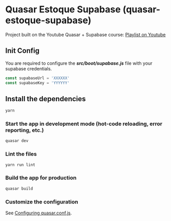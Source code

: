 # Quasar Estoque Supabase (quasar-estoque-supabase)

Project built on the Youtube Quasar + Supabase course: [Playlist on Youtube](https://www.youtube.com/watch?v=6ep8cy6pP74&list=PLBjvYfV_TvwIfgvouZCaLtgjYdrWQL02d&index=1)

## Init Config

You are required to configure the ***src/boot/supabase.js*** file with your supabase credentials.

```js
const supabaseUrl = 'XXXXXX'
const supabaseKey = 'YYYYYY'
```

## Install the dependencies
```bash
yarn
```

### Start the app in development mode (hot-code reloading, error reporting, etc.)
```bash
quasar dev
```

### Lint the files
```bash
yarn run lint
```

### Build the app for production
```bash
quasar build
```

### Customize the configuration
See [Configuring quasar.conf.js](https://quasar.dev/quasar-cli/quasar-conf-js).
